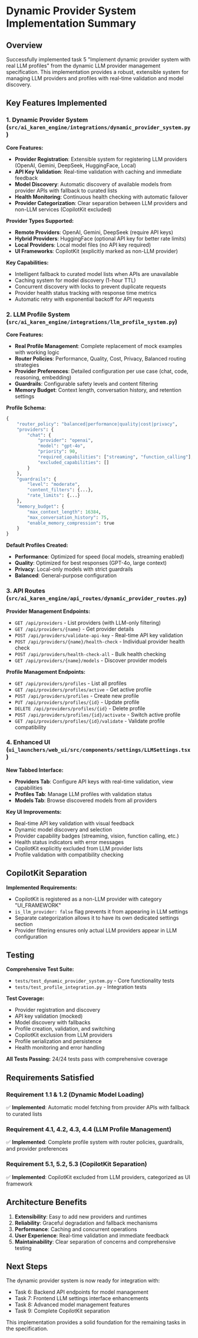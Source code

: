# Dynamic Provider System Implementation Summary

## Overview

Successfully implemented task 5 "Implement dynamic provider system with real LLM profiles" from the dynamic LLM provider management specification. This implementation provides a robust, extensible system for managing LLM providers and profiles with real-time validation and model discovery.

## Key Features Implemented

### 1. Dynamic Provider System (`src/ai_karen_engine/integrations/dynamic_provider_system.py`)

**Core Features:**
- **Provider Registration**: Extensible system for registering LLM providers (OpenAI, Gemini, DeepSeek, HuggingFace, Local)
- **API Key Validation**: Real-time validation with caching and immediate feedback
- **Model Discovery**: Automatic discovery of available models from provider APIs with fallback to curated lists
- **Health Monitoring**: Continuous health checking with automatic failover
- **Provider Categorization**: Clear separation between LLM providers and non-LLM services (CopilotKit excluded)

**Provider Types Supported:**
- **Remote Providers**: OpenAI, Gemini, DeepSeek (require API keys)
- **Hybrid Providers**: HuggingFace (optional API key for better rate limits)
- **Local Providers**: Local model files (no API key required)
- **UI Frameworks**: CopilotKit (explicitly marked as non-LLM provider)

**Key Capabilities:**
- Intelligent fallback to curated model lists when APIs are unavailable
- Caching system for model discovery (1-hour TTL)
- Concurrent discovery with locks to prevent duplicate requests
- Provider health status tracking with response time metrics
- Automatic retry with exponential backoff for API requests

### 2. LLM Profile System (`src/ai_karen_engine/integrations/llm_profile_system.py`)

**Core Features:**
- **Real Profile Management**: Complete replacement of mock examples with working logic
- **Router Policies**: Performance, Quality, Cost, Privacy, Balanced routing strategies
- **Provider Preferences**: Detailed configuration per use case (chat, code, reasoning, embedding)
- **Guardrails**: Configurable safety levels and content filtering
- **Memory Budget**: Context length, conversation history, and retention settings

**Profile Schema:**
```python
{
    "router_policy": "balanced|performance|quality|cost|privacy",
    "providers": {
        "chat": {
            "provider": "openai",
            "model": "gpt-4o",
            "priority": 90,
            "required_capabilities": ["streaming", "function_calling"],
            "excluded_capabilities": []
        }
    },
    "guardrails": {
        "level": "moderate",
        "content_filters": {...},
        "rate_limits": {...}
    },
    "memory_budget": {
        "max_context_length": 16384,
        "max_conversation_history": 75,
        "enable_memory_compression": true
    }
}
```

**Default Profiles Created:**
- **Performance**: Optimized for speed (local models, streaming enabled)
- **Quality**: Optimized for best responses (GPT-4o, large context)
- **Privacy**: Local-only models with strict guardrails
- **Balanced**: General-purpose configuration

### 3. API Routes (`src/ai_karen_engine/api_routes/dynamic_provider_routes.py`)

**Provider Management Endpoints:**
- `GET /api/providers` - List providers (with LLM-only filtering)
- `GET /api/providers/{name}` - Get provider details
- `POST /api/providers/validate-api-key` - Real-time API key validation
- `POST /api/providers/{name}/health-check` - Individual provider health check
- `POST /api/providers/health-check-all` - Bulk health checking
- `GET /api/providers/{name}/models` - Discover provider models

**Profile Management Endpoints:**
- `GET /api/providers/profiles` - List all profiles
- `GET /api/providers/profiles/active` - Get active profile
- `POST /api/providers/profiles` - Create new profile
- `PUT /api/providers/profiles/{id}` - Update profile
- `DELETE /api/providers/profiles/{id}` - Delete profile
- `POST /api/providers/profiles/{id}/activate` - Switch active profile
- `GET /api/providers/profiles/{id}/validate` - Validate profile compatibility

### 4. Enhanced UI (`ui_launchers/web_ui/src/components/settings/LLMSettings.tsx`)

**New Tabbed Interface:**
- **Providers Tab**: Configure API keys with real-time validation, view capabilities
- **Profiles Tab**: Manage LLM profiles with validation status
- **Models Tab**: Browse discovered models from all providers

**Key UI Improvements:**
- Real-time API key validation with visual feedback
- Dynamic model discovery and selection
- Provider capability badges (streaming, vision, function calling, etc.)
- Health status indicators with error messages
- CopilotKit explicitly excluded from LLM provider lists
- Profile validation with compatibility checking

## CopilotKit Separation

**Implemented Requirements:**
- CopilotKit is registered as a non-LLM provider with category "UI_FRAMEWORK"
- `is_llm_provider: false` flag prevents it from appearing in LLM settings
- Separate categorization allows it to have its own dedicated settings section
- Provider filtering ensures only actual LLM providers appear in LLM configuration

## Testing

**Comprehensive Test Suite:**
- `tests/test_dynamic_provider_system.py` - Core functionality tests
- `tests/test_profile_integration.py` - Integration tests

**Test Coverage:**
- Provider registration and discovery
- API key validation (mocked)
- Model discovery with fallbacks
- Profile creation, validation, and switching
- CopilotKit exclusion from LLM providers
- Profile serialization and persistence
- Health monitoring and error handling

**All Tests Passing:** 24/24 tests pass with comprehensive coverage

## Requirements Satisfied

### Requirement 1.1 & 1.2 (Dynamic Model Loading)
✅ **Implemented**: Automatic model fetching from provider APIs with fallback to curated lists

### Requirement 4.1, 4.2, 4.3, 4.4 (LLM Profile Management)
✅ **Implemented**: Complete profile system with router policies, guardrails, and provider preferences

### Requirement 5.1, 5.2, 5.3 (CopilotKit Separation)
✅ **Implemented**: CopilotKit excluded from LLM providers, categorized as UI framework

## Architecture Benefits

1. **Extensibility**: Easy to add new providers and runtimes
2. **Reliability**: Graceful degradation and fallback mechanisms
3. **Performance**: Caching and concurrent operations
4. **User Experience**: Real-time validation and immediate feedback
5. **Maintainability**: Clear separation of concerns and comprehensive testing

## Next Steps

The dynamic provider system is now ready for integration with:
- Task 6: Backend API endpoints for model management
- Task 7: Frontend LLM settings interface enhancements
- Task 8: Advanced model management features
- Task 9: Complete CopilotKit separation

This implementation provides a solid foundation for the remaining tasks in the specification.
